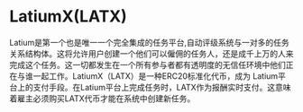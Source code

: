 # 

# LatiumX(LATX)

Latium是第一个也是唯一一个完全集成的任务平台,自动评级系统与一对多的任务关系结构体。这将允许用户创建一个他们可以僱佣的任务人，还是成千上万的人来完成这个任务。这一切都发生在一个所有参与者都有透明度的无信任环境中他们正在与谁一起工作。LatiumX（LATX）是一种ERC20标准化代币，成为 Latium平台上的支付手段。在Latium平台上完成任务时，LATX作为报酬实时支付。这意味着雇主必须购买LATX代币才能在系统中创建新任务。


